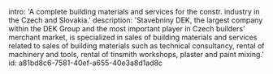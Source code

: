intro: 'A complete building materials and services for the constr. industry in the Czech and Slovakia.'
description: 'Stavebniny DEK, the largest company within the DEK Group and the most important player in Czech builders’ merchant market, is specialized in sales of building materials and services related to sales of building materials such as technical consultancy, rental of machinery and tools, rental of tinsmith workshops, plaster and paint mixing.'
id: a81bd8c6-7581-40ef-a655-40e3a8d1ad8c

